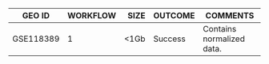 |  GEO ID   | WORKFLOW | SIZE  | OUTCOME | COMMENTS | 
|-----------|----------|------:|---------|----------|
| GSE118389 |     1    |  <1Gb | Success |Contains normalized data.|
